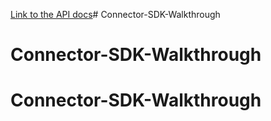 [Link to the API docs](#)# Connector-SDK-Walkthrough
# Connector-SDK-Walkthrough
# Connector-SDK-Walkthrough
